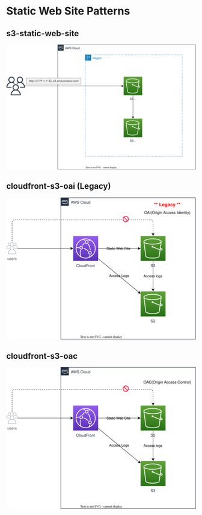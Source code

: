 # Static Web Site Patterns

## s3-static-web-site

![](./usecases/s3-static-web-site/overview.drawio.svg)

## cloudfront-s3-oai (Legacy)

![](./usecases/cloudfront-s3-oai/overview.drawio.svg)

## cloudfront-s3-oac

![](./usecases/cloudfront-s3-oac/overview.drawio.svg)
